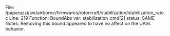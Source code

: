 File: /paparazzi/sw/airborne/firmwares/rotorcraft/stabilization/stabilization_rate.c
Line: 219
Function: BoundAbs
var: stabilization_cmd[2]
status: SAME
Notes: Removing this bound appeared to have no affect on the UAVs behavior.
